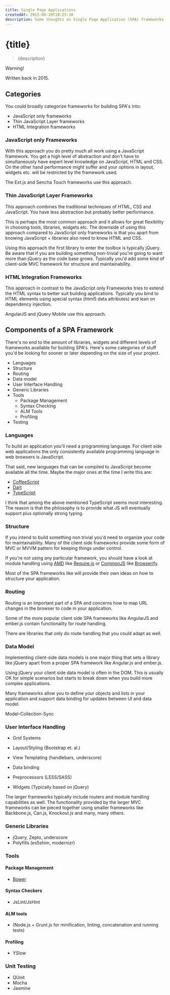 ```yaml
---
title: Single Page Applications
createdAt: 2015-08-28T18:25:30
description: Some thoughts on Single Page Application (SPA) frameworks and components.
---
```


# {title}

> {description}

<div class="custom-block warning">
  <p class="custom-block-title">Warning!</p>
  <p>Written back in 2015.</p>
</div>

## Categories

You could broadly categorize frameworks for building SPA's into:

- JavaScript only frameworks
- Thin JavaScript Layer frameworks
- HTML Integration frameworks

### JavaScript only Frameworks

With this approach you do pretty much all work using a JavaScript framework. You get a high level
of abstraction and don't have to simultaneously have expert level knowledge on JavaScript, HTML
and CSS. On the other hand performance might suffer and your options in layout, widgets etc.
will be restricted by the framework used.

The Ext.js and Sencha Touch frameworks use this approach.

### Thin JavaScript Layer Frameworks

This approach combines the traditional techniques of HTML, CSS and JavaScript. You have less
abstraction but probably better performance.

This is perhaps the most common approach and it allows for great flexibility in choosing tools,
libraries, widgets etc. The downside of using this approach compared to JavaScript only frameworks
is that you apart from knowing JavaScript + libraries also need to know HTML and CSS.

Using this approach the first library to enter the toolbox is typically jQuery. Be aware that if
you are building something non-trivial you're going to want more than jQuery as the code base grows.
Typically you'd add some kind of client-side MVC framework for structure and maintainability.

### HTML Integration Frameworks

This approach in contrast to the JavaScript only Frameworks tries to extend the HTML syntax to better
suit building applications. Typically you bind to HTML elements using special syntax (html5 data
attributes) and lean on dependency injection.

AngularJS and jQuery Mobile use this approach.

## Components of a SPA Framework

There's no end to the amount of libraries, widgets and different levels of frameworks available
for building SPA's. Here's some categories of stuff you'd be looking for sooner or later depending
on the size of your project.

- Languages
- Structure
- Routing
- Data model
- User Interface Handling
- Generic Libraries
- Tools
  - Package Management
  - Syntax Checking
  - ALM Tools
  - Profiling
- Testing

### Languages

To build an application you'll need a programming language. For client side web applications the only consistently available programming language in web browsers is JavaScript.

That said, new languages that can be compiled to JavaScript become available all the time. Maybe the major ones at the time I write this are:

- [CoffeeScript](http://coffeescript.org/)
- [Dart](http://www.dartlang.org/)
- [TypeScript](http://www.typescriptlang.org/)

I think that among the above mentioned TypeScript seems most interesting. The reason is that the philosophy is to provide what JS will eventually support plus optionally strong typing.

### Structure

If you intend to build something non trivial you'd need to organize your code for maintainability.
Many of the client side frameworks provide some form of MVC or MVVM pattern for keeping things
under control.

If you're not using any particular framework, you should have a look at module handling using
[AMD](http://en.wikipedia.org/wiki/Asynchronous_module_definition) like [Require.js](http://requirejs.org/)
or [CommonJS](http://en.wikipedia.org/wiki/CommonJS) like [Browserify](http://browserify.org/).

Most of the SPA frameworks like will provide their own ideas on how to structure your application.

### Routing

Routing is an important part of a SPA and concerns how to map URL changes in the browser to code in your
application.

Some of the more popular client side SPA frameworks like AngularJS and ember.js contain functionality for
route handling.

There are libraries that only do route handling that you could adapt as well.

### Data Model

Implementing client-side data models is one major thing that sets a library like jQuery apart from a
proper SPA framework like Angular.js and ember.js.

Using jQuery your client side data model is often in the DOM. This is usually OK for simple scenarios but
starts to break down when you build more complex applications.

Many frameworks allow you to define your objects and lists in your application and support data binding
for updates between UI and data model.

Model-Collection-Sync

### User Interface Handling

- Grid Systems
- Layout/Styling (Bootstrap et. al.)
- View Templating (handlebars, underscore)
- Data binding
- Preprocessors (LESS/SASS)

- Widgets (Typically based on jQuery)

The larger frameworks typically include routers and module handling capabilities as well. The functionality provided by the larger MVC frameworks can be pieced together using smaller frameworks like Backbone.js, Can.js, Knockout.js and many, many others.

### Generic Libraries

- jQuery, Zepto, underscore
- Polyfills (es5shim, modernizr)

### Tools

#### Package Management

- [Bower](https://github.com/bower/bower)

#### Syntax Checkers

- JsLint/JsHint

#### ALM tools

- (Node.js + Grunt.js for minification, linting, concatenation and running tests)

#### Profiling

- YSlow

### Unit Testing

- QUnit
- Mocha
- Jasmine
